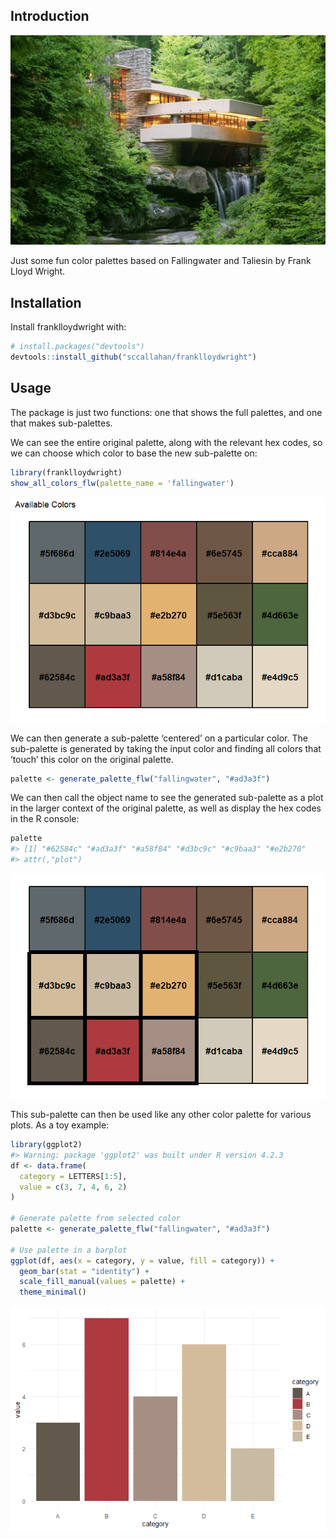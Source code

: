 
## Introduction

![](fallingwater_img.jpg)

Just some fun color palettes based on Fallingwater and Taliesin by Frank
Lloyd Wright.

## Installation

Install franklloydwright with:

``` r
# install.packages("devtools")
devtools::install_github("sccallahan/franklloydwright")
```

## Usage

The package is just two functions: one that shows the full palettes, and
one that makes sub-palettes.

We can see the entire original palette, along with the relevant hex
codes, so we can choose which color to base the new sub-palette on:

``` r
library(franklloydwright)
show_all_colors_flw(palette_name = 'fallingwater')
```

![](figure/unnamed-chunk-3-1.png)<!-- -->

We can then generate a sub-palette ‘centered’ on a particular color. The
sub-palette is generated by taking the input color and finding all
colors that ‘touch’ this color on the original palette.

``` r
palette <- generate_palette_flw("fallingwater", "#ad3a3f")
```

We can then call the object name to see the generated sub-palette as a
plot in the larger context of the original palette, as well as display
the hex codes in the R console:

``` r
palette
#> [1] "#62584c" "#ad3a3f" "#a58f84" "#d3bc9c" "#c9baa3" "#e2b270"
#> attr(,"plot")
```

![](figure/unnamed-chunk-5-1.png)<!-- -->

This sub-palette can then be used like any other color palette for
various plots. As a toy example:

``` r
library(ggplot2)
#> Warning: package 'ggplot2' was built under R version 4.2.3
df <- data.frame(
  category = LETTERS[1:5],
  value = c(3, 7, 4, 6, 2)
)

# Generate palette from selected color
palette <- generate_palette_flw("fallingwater", "#ad3a3f")

# Use palette in a barplot
ggplot(df, aes(x = category, y = value, fill = category)) +
  geom_bar(stat = "identity") +
  scale_fill_manual(values = palette) +
  theme_minimal()
```

![](figure/unnamed-chunk-6-1.png)<!-- -->
